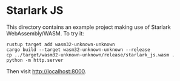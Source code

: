 # Starlark JS

This directory contains an example project making use of Starlark WebAssembly/WASM.
To try it:

```
rustup target add wasm32-unknown-unknown
cargo build --target wasm32-unknown-unknown --release
cp ../target/wasm32-unknown-unknown/release/starlark_js.wasm .
python -m http.server
```

Then visit [http://localhost:8000](http://localhost:8000).
